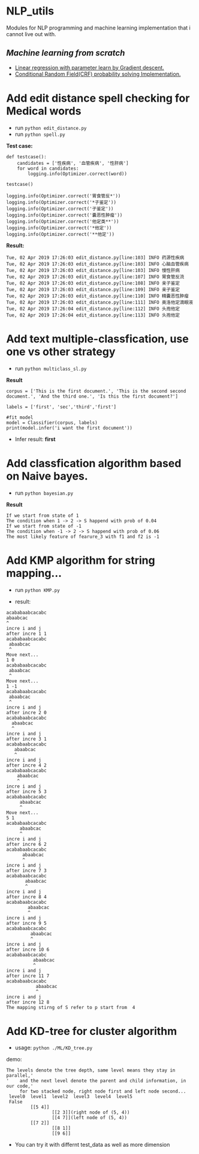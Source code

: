 # NLP_utils
Modules for NLP programming and machine learning implementation that i cannot live out with.

***Machine learning from scratch***
---
- [Linear regression with parameter learn by Gradient descent.](https://github.com/fooSynaptic/Py_utils/blob/master/ML/regression/linearRegression.py)
- [Conditional Random Field(CRF) probability solving Implementation.](https://github.com/fooSynaptic/NLP_utils/blob/master/ML/PGM/CRF/crfProb_logit.py)





# Add edit distance spell checking for Medical words
- run `python edit_distance.py`
- run `python spell.py`

**Test case:**
```
def testcase():          
    candidates = ['性疾病', '血管疾病', '性肝病']
    for word in candidates:
        logging.info(Optimizer.correct(word))

testcase()

logging.info(Optimizer.correct('胃食管反*'))
logging.info(Optimizer.correct('*子鉴定'))
logging.info(Optimizer.correct('子鉴定'))
logging.info(Optimizer.correct('囊恶性肿瘤'))
logging.info(Optimizer.correct('他定类**'))
logging.info(Optimizer.correct('*他定'))
logging.info(Optimizer.correct('**他定'))
```


**Result:**
```
Tue, 02 Apr 2019 17:26:03 edit_distance.py[line:103] INFO 药源性疾病
Tue, 02 Apr 2019 17:26:03 edit_distance.py[line:103] INFO 心脑血管疾病
Tue, 02 Apr 2019 17:26:03 edit_distance.py[line:103] INFO 慢性肝病
Tue, 02 Apr 2019 17:26:03 edit_distance.py[line:107] INFO 胃食管反流
Tue, 02 Apr 2019 17:26:03 edit_distance.py[line:108] INFO 亲子鉴定
Tue, 02 Apr 2019 17:26:03 edit_distance.py[line:109] INFO 亲子鉴定
Tue, 02 Apr 2019 17:26:03 edit_distance.py[line:110] INFO 精囊恶性肿瘤
Tue, 02 Apr 2019 17:26:03 edit_distance.py[line:111] INFO 奥洛他定滴眼液
Tue, 02 Apr 2019 17:26:04 edit_distance.py[line:112] INFO 头孢他定
Tue, 02 Apr 2019 17:26:04 edit_distance.py[line:113] INFO 头孢他定
```

# Add text multiple-classfication, use one vs other strategy
- run `python multiclass_sl.py`

**Result**
```
corpus = ['This is the first document.', 'This is the second second document.', 'And the third one.', 'Is this the first document?']

labels = ['first', 'sec','third','first']

#fit model
model = Classifier(corpus, labels)
print(model.infer('i want the first document'))
```
- Infer result: **first**


# Add classfication algorithm based on Naive bayes.
- run `python bayesian.py`


**Result**

```
If we start from state of 1
The condition when 1 -> 2 -> S happend with prob of 0.04
If we start from state of -1
The condition when -1 -> 2 -> S happend with prob of 0.06
The most likely feature of fearure_3 with f1 and f2 is -1
```

# Add KMP algorithm for string mapping...
- run `python KMP.py`

- result:
```
acababaabcacabc
abaabcac
^
incre i and j
after incre 1 1
acababaabcacabc
 abaabcac
 ^
Move next...
1 0
acababaabcacabc
 abaabcac
 ^
Move next...
1 -1
acababaabcacabc
 abaabcac
 ^
incre i and j
after incre 2 0
acababaabcacabc
  abaabcac
  ^
incre i and j
after incre 3 1
acababaabcacabc
   abaabcac
   ^
incre i and j
after incre 4 2
acababaabcacabc
    abaabcac
    ^
incre i and j
after incre 5 3
acababaabcacabc
     abaabcac
     ^
Move next...
5 1
acababaabcacabc
     abaabcac
     ^
incre i and j
after incre 6 2
acababaabcacabc
      abaabcac
      ^
incre i and j
after incre 7 3
acababaabcacabc
       abaabcac
       ^
incre i and j
after incre 8 4
acababaabcacabc
        abaabcac
        ^
incre i and j
after incre 9 5
acababaabcacabc
         abaabcac
         ^
incre i and j
after incre 10 6
acababaabcacabc
          abaabcac
          ^
incre i and j
after incre 11 7
acababaabcacabc
           abaabcac
           ^
incre i and j
after incre 12 8
The mapping stirng of S refer to p start from  4
```


# Add KD-tree for cluster algorithm
- usage: `python ./ML/KD_tree.py`

demo:
```
The levels denote the tree depth, same level means they stay in parallel,'
'    and the next level denote the parent and child information, in our code,'
     for two stacked node, right node first and left node second...
 level0  level1  level2  level3  level4  level5
 False
         [[5 4]]
                 [[2 3]](right node of (5, 4))
                 [[4 7]](left node of (5, 4))
         [[7 2]]
                 [[8 1]]
                 [[9 6]]
 ```
 - You can try it with differnt test_data as well as more dimension
